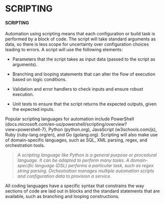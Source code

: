 # SCRIPTING

#### SCRIPTING

Automation using scripting means that each configuration or build task is performed by a block of code. The script will take standard arguments as data, so there is less scope for uncertainty over configuration choices leading to errors. A script will use the following elements:

  
-   Parameters that the script takes as input data (passed to the script as arguments).
  
-   Branching and looping statements that can alter the flow of execution based on logic conditions.
  
-   Validation and error handlers to check inputs and ensure robust execution.
  
-   Unit tests to ensure that the script returns the expected outputs, given the expected inputs.

  
Popular scripting languages for automation include PowerShell (docs.microsoft.com/en-us/powershell/scripting/overview?view=powershell-7), Python (python.org), JavaScript (w3schools.com/js), Ruby (ruby-lang.org/en), and Go (golang.org). Scripting will also make use of domain-specific languages, such as SQL, XML parsing, regex, and orchestration tools.

> _A scripting language like Python is a general purpose or procedural language. It can be adapted to perform many tasks. A domain-specific language (DSL) performs a particular task, such as regex string parsing. Orchestration manages multiple automation scripts and configuration data to provision a service._

All coding languages have a specific syntax that constrains the way sections of code are laid out in blocks and the standard statements that are available, such as branching and looping constructions.